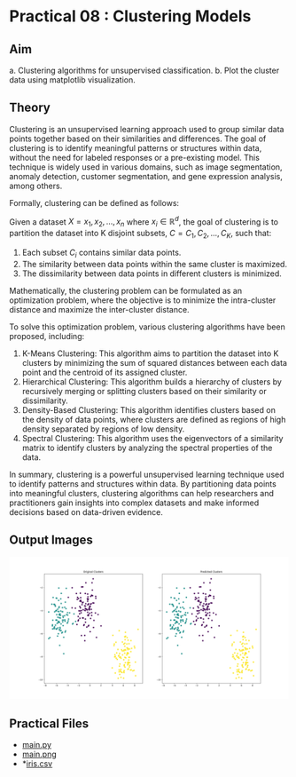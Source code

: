 # Practical 08 : Clustering Models

## Aim

a. Clustering algorithms for unsupervised classification.
b. Plot the cluster data using matplotlib visualization.

## Theory

Clustering is an unsupervised learning approach used to group similar data points together based on their similarities and differences. The goal of clustering is to identify meaningful patterns or structures within data, without the need for labeled responses or a pre-existing model. This technique is widely used in various domains, such as image segmentation, anomaly detection, customer segmentation, and gene expression analysis, among others.

Formally, clustering can be defined as follows:

Given a dataset $X = {x_1, x_2, ..., x_n}$ where $x_i ∈ ℝ^d$, the goal of clustering is to partition the dataset into K disjoint subsets, $C = {C_1, C_2, ..., C_K}$, such that:

1. Each subset $C_i$ contains similar data points.
2. The similarity between data points within the same cluster is maximized.
3. The dissimilarity between data points in different clusters is minimized.

Mathematically, the clustering problem can be formulated as an optimization problem, where the objective is to minimize the intra-cluster distance and maximize the inter-cluster distance.

To solve this optimization problem, various clustering algorithms have been proposed, including:

1. K-Means Clustering: This algorithm aims to partition the dataset into K clusters by minimizing the sum of squared distances between each data point and the centroid of its assigned cluster.
2. Hierarchical Clustering: This algorithm builds a hierarchy of clusters by recursively merging or splitting clusters based on their similarity or dissimilarity.
3. Density-Based Clustering: This algorithm identifies clusters based on the density of data points, where clusters are defined as regions of high density separated by regions of low density.
4. Spectral Clustering: This algorithm uses the eigenvectors of a similarity matrix to identify clusters by analyzing the spectral properties of the data.

In summary, clustering is a powerful unsupervised learning technique used to identify patterns and structures within data. By partitioning data points into meaningful clusters, clustering algorithms can help researchers and practitioners gain insights into complex datasets and make informed decisions based on data-driven evidence.

## Output Images

![main.png](./main.png)

## Practical Files

- [main.py](./main.py)
- [main.png](./main.png)
- *[iris.csv](./iris.csv)